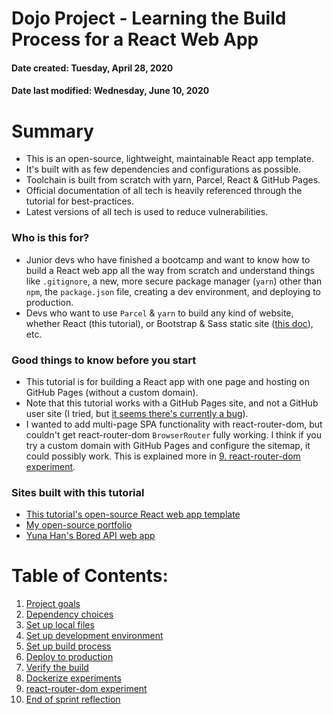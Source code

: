 # Dojo Project - Learning the Build Process for a React Web App
#### Date created: Tuesday, April 28, 2020
#### Date last modified: Wednesday, June 10, 2020

# Summary

 - This is an open-source, lightweight, maintainable React app template.
 - It's built with as few dependencies and configurations as possible.
 - Toolchain is built from scratch with yarn, Parcel, React & GitHub Pages.
 - Official documentation of all tech is heavily referenced through the tutorial for best-practices.
 - Latest versions of all tech is used to reduce vulnerabilities.

### Who is this for?
 - Junior devs who have finished a bootcamp and want to know how to build a React web app all the way from scratch and understand things like `.gitignore`, a new, more secure package manager (`yarn`) other than `npm`, the `package.json` file, creating a dev environment, and deploying to production.
 - Devs who want to use `Parcel` & `yarn` to build any kind of website, whether React (this tutorial), or Bootstrap & Sass static site ([this doc](https://github.com/hashbangash/dev/blob/master/v4_build.md)), etc.  

### Good things to know before you start
 - This tutorial is for building a React app with one page and hosting on GitHub Pages (without a custom domain). 
 - Note that this tutorial works with a GitHub Pages site, and not a GitHub user site (I tried, but [it seems there's currently a bug](https://git.generalassemb.ly/ga-wdi-boston/portfolio-template/issues/57#issuecomment-216089)). 
 - I wanted to add multi-page SPA functionality with react-router-dom, but couldn't get react-router-dom `BrowserRouter` fully working. I think if you try a custom domain with GitHub Pages and configure the sitemap, it could possibly work. This is explained more in [9. react-router-dom experiment](./wiki/router.md).
 
 ### Sites built with this tutorial
  - [This tutorial's open-source React web app template](https://hashbangash.github.io/dojo/)
  - [My open-source portfolio](https://hashbangash.github.io/dev/)
  - [Yuna Han's Bored API web app](https://yunahan53.github.io/bored-api-app/)

# Table of Contents:

1. [Project goals](./wiki/goals.md)
2. [Dependency choices](./wiki/dependencies.md)
3. [Set up local files](./wiki/local.md)
4. [Set up development environment](./wiki/dev.md)
5. [Set up build process](./wiki/build_process.md)
6. [Deploy to production](./wiki/deploy.md)
7. [Verify the build](./wiki/verify.md)
8. [Dockerize experiments](./wiki/docker.md)
9. [react-router-dom experiment](./wiki/router.md)
10. [End of sprint reflection](./wiki/reflect.md)